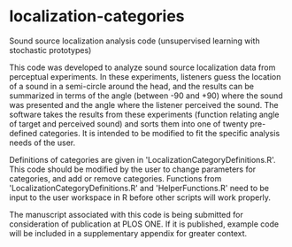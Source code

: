 # localization-categories
Sound source localization analysis code (unsupervised learning with stochastic prototypes)

This code was developed to analyze sound source localization data from perceptual experiments. In these experiments, listeners guess the location of a sound in a semi-circle around the head, and the results can be summarized in terms of the angle (between -90 and +90) where the sound was presented and the angle where the listener perceived the sound. The software takes the results from these experiments (function relating angle of target and perceived sound) and sorts them into one of twenty pre-defined categories. It is intended to be modified to fit the specific analysis needs of the user. 

Definitions of categories are given in 'LocalizationCategoryDefinitions.R'. This code should be modified by the user to change parameters for categories, and add or remove categories. Functions from 'LocalizationCategoryDefinitions.R' and 'HelperFunctions.R' need to be input to the user workspace in R before other scripts will work properly.

The manuscript associated with this code is being submitted for consideration of publication at PLOS ONE. If it is published, example code will be included in a supplementary appendix for greater context.
